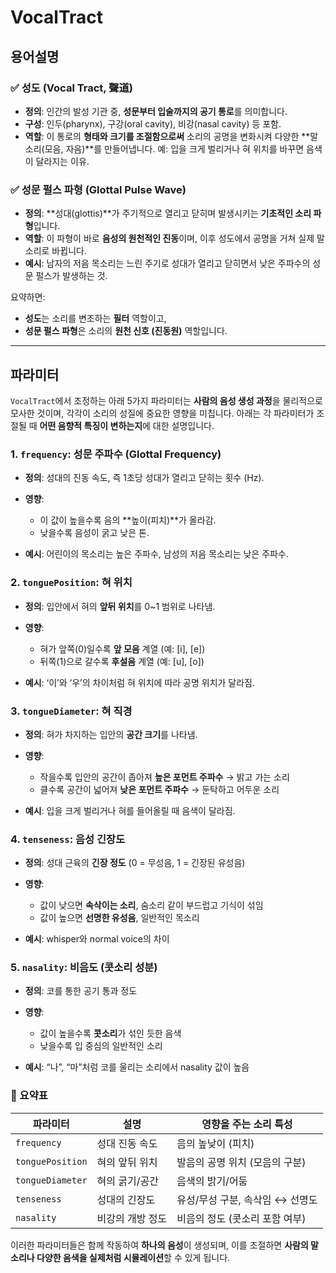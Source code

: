 # VocalTract

## 용어설명

### ✅ **성도 (Vocal Tract, 聲道)**

* **정의**: 인간의 발성 기관 중, **성문부터 입술까지의 공기 통로**를 의미합니다.
* **구성**: 인두(pharynx), 구강(oral cavity), 비강(nasal cavity) 등 포함.
* **역할**: 이 통로의 **형태와 크기를 조절함으로써** 소리의 공명을 변화시켜 다양한 \*\*말소리(모음, 자음)\*\*를 만들어냅니다.
  예: 입을 크게 벌리거나 혀 위치를 바꾸면 음색이 달라지는 이유.

### ✅ **성문 펄스 파형 (Glottal Pulse Wave)**

* **정의**: \*\*성대(glottis)\*\*가 주기적으로 열리고 닫히며 발생시키는 **기초적인 소리 파형**입니다.
* **역할**: 이 파형이 바로 **음성의 원천적인 진동**이며, 이후 성도에서 공명을 거쳐 실제 말소리로 바뀝니다.
* **예시**: 남자의 저음 목소리는 느린 주기로 성대가 열리고 닫히면서 낮은 주파수의 성문 펄스가 발생하는 것.

요약하면:

* **성도**는 소리를 변조하는 **필터** 역할이고,
* **성문 펄스 파형**은 소리의 **원천 신호 (진동원)** 역할입니다.

---

## 파라미터

`VocalTract`에서 조정하는 아래 5가지 파라미터는 **사람의 음성 생성 과정**을 물리적으로 모사한 것이며, 각각이 소리의 성질에 중요한 영향을 미칩니다. 아래는 각 파라미터가 조절될 때 **어떤 음향적 특징이 변하는지**에 대한 설명입니다.


### 1. `frequency`: 성문 주파수 (Glottal Frequency)

* **정의**: 성대의 진동 속도, 즉 1초당 성대가 열리고 닫히는 횟수 (Hz).
* **영향**:

  * 이 값이 높을수록 음의 \*\*높이(피치)\*\*가 올라감.
  * 낮을수록 음성이 굵고 낮은 톤.
* **예시**: 어린이의 목소리는 높은 주파수, 남성의 저음 목소리는 낮은 주파수.



### 2. `tonguePosition`: 혀 위치

* **정의**: 입안에서 혀의 **앞뒤 위치**를 0\~1 범위로 나타냄.
* **영향**:

  * 혀가 앞쪽(0)일수록 **앞 모음** 계열 (예: \[i], \[e])
  * 뒤쪽(1)으로 갈수록 **후설음** 계열 (예: \[u], \[o])
* **예시**: ‘이’와 ‘우’의 차이처럼 혀 위치에 따라 공명 위치가 달라짐.



### 3. `tongueDiameter`: 혀 직경

* **정의**: 혀가 차지하는 입안의 **공간 크기**를 나타냄.
* **영향**:

  * 작을수록 입안의 공간이 좁아져 **높은 포먼트 주파수** → 밝고 가는 소리
  * 클수록 공간이 넓어져 **낮은 포먼트 주파수** → 둔탁하고 어두운 소리
* **예시**: 입을 크게 벌리거나 혀를 들어올릴 때 음색이 달라짐.



### 4. `tenseness`: 음성 긴장도

* **정의**: 성대 근육의 **긴장 정도** (0 = 무성음, 1 = 긴장된 유성음)
* **영향**:

  * 값이 낮으면 **속삭이는 소리**, 숨소리 같이 부드럽고 기식이 섞임
  * 값이 높으면 **선명한 유성음**, 일반적인 목소리
* **예시**: whisper와 normal voice의 차이



### 5. `nasality`: 비음도 (콧소리 성분)

* **정의**: 코를 통한 공기 통과 정도
* **영향**:

  * 값이 높을수록 **콧소리**가 섞인 듯한 음색
  * 낮을수록 입 중심의 일반적인 소리
* **예시**: “나”, “마”처럼 코를 울리는 소리에서 nasality 값이 높음


### 📌 요약표

| 파라미터             | 설명        | 영향을 주는 소리 특성        |
| ---------------- | --------- | ------------------- |
| `frequency`      | 성대 진동 속도  | 음의 높낮이 (피치)         |
| `tonguePosition` | 혀의 앞뒤 위치  | 발음의 공명 위치 (모음의 구분)  |
| `tongueDiameter` | 혀의 굵기/공간  | 음색의 밝기/어둠           |
| `tenseness`      | 성대의 긴장도   | 유성/무성 구분, 속삭임 ↔ 선명도 |
| `nasality`       | 비강의 개방 정도 | 비음의 정도 (콧소리 포함 여부)  |



이러한 파라미터들은 함께 작동하여 **하나의 음성**이 생성되며, 이를 조절하면 **사람의 말소리나 다양한 음색을 실제처럼 시뮬레이션**할 수 있게 됩니다.
